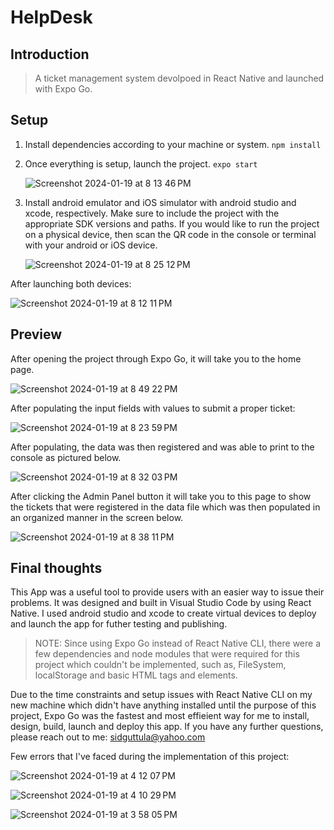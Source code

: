 # HelpDesk

## Introduction
>A ticket management system devolpoed in React Native and launched with Expo Go.

## Setup
1. Install dependencies according to your machine or system.
   ```npm install```

2. Once everything is setup, launch the project.
   ```expo start```
   
   ![Screenshot 2024-01-19 at 8 13 46 PM](https://github.com/sguttula/HelpDesk/assets/27445076/1fe533be-36d7-440b-9d88-35ea318f2fae)

3. Install android emulator and iOS simulator with android studio and xcode, respectively. Make sure to include the project with the appropriate SDK versions and paths.
   If you would like to run the project on a physical device, then scan the QR code in the console or terminal with your android or iOS device.

   ![Screenshot 2024-01-19 at 8 25 12 PM](https://github.com/sguttula/HelpDesk/assets/27445076/c5a5de2d-1b90-4180-98f0-b60978be016f)
   

After launching both devices:


![Screenshot 2024-01-19 at 8 12 11 PM](https://github.com/sguttula/HelpDesk/assets/27445076/8c33c08e-7d00-4544-8198-2690a3a2117a)

## Preview
After opening the project through Expo Go, it will take you to the home page.

![Screenshot 2024-01-19 at 8 49 22 PM](https://github.com/sguttula/HelpDesk/assets/27445076/e22340a9-d4bb-47e3-8f3b-3452a501242a)


After populating the input fields with values to submit a proper ticket:


![Screenshot 2024-01-19 at 8 23 59 PM](https://github.com/sguttula/HelpDesk/assets/27445076/faffb60c-9776-4e0a-84b7-f3ca3ec475ea)


After populating, the data was then registered and was able to print to the console as pictured below.

![Screenshot 2024-01-19 at 8 32 03 PM](https://github.com/sguttula/HelpDesk/assets/27445076/0b8c5b79-bdcb-41ac-8496-490bb3289d73)


After clicking the Admin Panel button it will take you to this page to show the tickets that were registered in the data file which was then populated in an organized manner in the screen below.


![Screenshot 2024-01-19 at 8 38 11 PM](https://github.com/sguttula/HelpDesk/assets/27445076/9c1b47a2-6131-4e1c-a2a9-e91883c7b72a)

## Final thoughts

This App was a useful tool to provide users with an easier way to issue their problems. It was designed and built in Visual Studio Code by using React Native. I used android studio and xcode to create virtual devices to deploy and launch the app for futher testing and publishing.

>NOTE: Since using Expo Go instead of React Native CLI, there were a few dependencies and node modules that were required for this project which couldn't be implemented, such as, FileSystem, localStorage and basic HTML tags and elements. 

Due to the time constraints and setup issues with React Native CLI on my new machine which didn't have anything installed until the purpose of this project, Expo Go was the fastest and most effieient way for me to install, design, build, launch and deploy this app. If you have any further questions, please reach out to me: sidguttula@yahoo.com

Few errors that I've faced during the implementation of this project:

![Screenshot 2024-01-19 at 4 12 07 PM](https://github.com/sguttula/HelpDesk/assets/27445076/2e9aaff0-fb7e-4cd6-9321-dca761de022a)

![Screenshot 2024-01-19 at 4 10 29 PM](https://github.com/sguttula/HelpDesk/assets/27445076/9c71b6dd-e24b-454c-8f4f-d6ae94f22e3e)

![Screenshot 2024-01-19 at 3 58 05 PM](https://github.com/sguttula/HelpDesk/assets/27445076/9ae1a636-4b36-4a80-b033-154850464c21)







